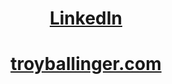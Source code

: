 <div align="center">
  <h1>
    <a align="center" href="https://troyballinger.com">LinkedIn</a>
  </h1>
</div>

<div align="center">
  <h1>
    <a  href="https://troyballinger.com">troyballinger.com</a>
  </h1>
</div>

